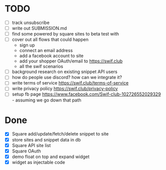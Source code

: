 # TODO

- [ ] track unsubscribe
- [ ] write out SUBMISSION.md
- [ ] find some powered by square sites to beta test with
- [ ] cover out all flows that could happen
  - sign up
  - connect an email address
  - add a facebook account to site
  - add your shopper OAuth/email to https://swif.club
  - all the swif scenarios
- [ ] background research on existing snippet API users
- [ ] how do people use discord? how can we integrate it?
- [ ] write terms of service https://swif.club/terms-of-service
- [ ] write privacy policy https://swif.club/privacy-policy
- [ ] setup fb page https://www.facebook.com/Swif-club-102726552029329 - assuming we go down that path

# Done

- [x] Square add/update/fetch/delete snippet to site
- [x] store sites and snippet data in db
- [x] Square API site list
- [x] Square OAuth
- [x] demo float on top and expand widget
- [x] widget as injectable code